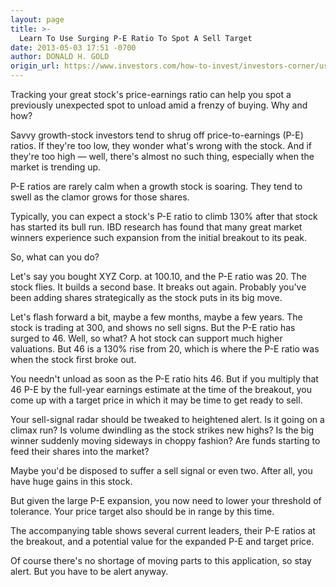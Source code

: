 ```yaml
---
layout: page
title: >-
  Learn To Use Surging P-E Ratio To Spot A Sell Target
date: 2013-05-03 17:51 -0700
author: DONALD H. GOLD
origin_url: https://www.investors.com/how-to-invest/investors-corner/use-pe-ratio-to-spot-sell-target/
---
```


Tracking your great stock's price-earnings ratio can help you spot a previously unexpected spot to unload amid a frenzy of buying. Why and how?

Savvy growth-stock investors tend to shrug off price-to-earnings (P-E) ratios. If they're too low, they wonder what's wrong with the stock. And if they're too high — well, there's almost no such thing, especially when the market is trending up.

P-E ratios are rarely calm when a growth stock is soaring. They tend to swell as the clamor grows for those shares.

Typically, you can expect a stock's P-E ratio to climb 130% after that stock has started its bull run. IBD research has found that many great market winners experience such expansion from the initial breakout to its peak.

So, what can you do?

Let's say you bought XYZ Corp. at 100.10, and the P-E ratio was 20. The stock flies. It builds a second base. It breaks out again. Probably you've been adding shares strategically as the stock puts in its big move.

Let's flash forward a bit, maybe a few months, maybe a few years. The stock is trading at 300, and shows no sell signs. But the P-E ratio has surged to 46. Well, so what? A hot stock can support much higher valuations. But 46 is a 130% rise from 20, which is where the P-E ratio was when the stock first broke out.

You needn't unload as soon as the P-E ratio hits 46. But if you multiply that 46 P-E by the full-year earnings estimate at the time of the breakout, you come up with a target price in which it may be time to get ready to sell.

Your sell-signal radar should be tweaked to heightened alert. Is it going on a climax run? Is volume dwindling as the stock strikes new highs? Is the big winner suddenly moving sideways in choppy fashion? Are funds starting to feed their shares into the market?

Maybe you'd be disposed to suffer a sell signal or even two. After all, you have huge gains in this stock.

But given the large P-E expansion, you now need to lower your threshold of tolerance. Your price target also should be in range by this time.

The accompanying table shows several current leaders, their P-E ratios at the breakout, and a potential value for the expanded P-E and target price.

Of course there's no shortage of moving parts to this application, so stay alert. But you have to be alert anyway.
